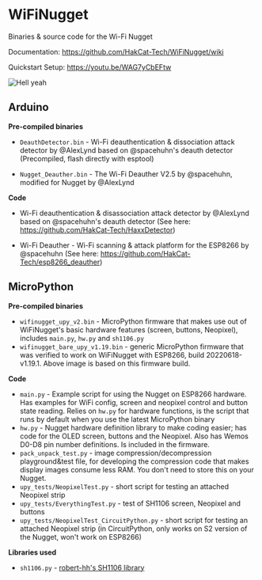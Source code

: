 # WiFiNugget

Binaries & source code for the Wi-Fi Nugget

Documentation: https://github.com/HakCat-Tech/WiFiNugget/wiki

Quickstart Setup: https://youtu.be/WAG7yCbEFtw

![Hell yeah](https://cdn.shopify.com/s/files/1/2779/8142/products/signal-2021-09-30-162945_1024x1024.jpg?v=1633047834)

## Arduino

**Pre-compiled binaries**

* `DeauthDetector.bin` - Wi-Fi deauthentication & dissociation attack detector by @AlexLynd based on @spacehuhn's deauth detector (Precompiled, flash directly with esptool)

* `Nugget_Deauther.bin` - The Wi-Fi Deauther V2.5 by @spacehuhn, modified for Nugget by @AlexLynd 

**Code**

* Wi-Fi deauthentication & disassociation attack detector by @AlexLynd based on @spacehuhn's deauth detector (See here: https://github.com/HakCat-Tech/HaxxDetector)

* Wi-Fi Deauther - Wi-Fi scanning & attack platform for the ESP8266 by @spacehuhn (See here: https://github.com/HakCat-Tech/esp8266_deauther)

## MicroPython

**Pre-compiled binaries**

* `wifinugget_upy_v2.bin` - MicroPython firmware that makes use out of WiFiNugget's basic hardware features (screen, buttons, Neopixel), includes `main.py`, `hw.py` and `sh1106.py`
* `wifinugget_bare_upy_v1.19.bin` - generic MicroPython firmware that was verified to work on WiFiNugget with ESP8266, build 20220618-v1.19.1. Above image is based on this firmware build.

**Code** 

* `main.py` - Example script for using the Nugget on ESP8266 hardware. Has examples for WiFi config, screen and neopixel control and button state reading. Relies on `hw.py` for hardware functions, is the script that runs by default when you use the latest MicroPython binary
* `hw.py` - Nugget hardware definition library to make coding easier; has code for the OLED screen, buttons and the Neopixel. Also has Wemos D0-D8 pin number definitions. Is included in the firmware.
* `pack_unpack_test.py` - image compression/decompression playground&test file, for developing the compression code that makes display images consume less RAM. You don't need to store this on your Nugget.
* `upy_tests/NeopixelTest.py` - short script for testing an attached Neopixel strip
* `upy_tests/EverythingTest.py` - test of SH1106 screen, Neopixel and buttons
* `upy_tests/NeopixelTest_CircuitPython.py` - short script for testing an attached Neopixel strip (in CircuitPython, only works on S2 version of the Nugget, won't work on ESP8266)

**Libraries used**

* `sh1106.py` - [robert-hh's SH1106 library](https://github.com/robert-hh/SH1106/)

